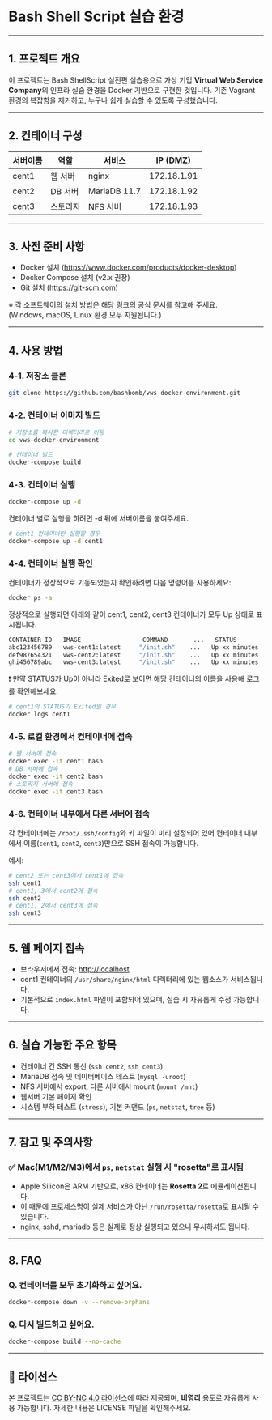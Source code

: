 # Bash Shell Script 실습 환경

---

## 1. 프로젝트 개요

이 프로젝트는 Bash ShellScript 실전편 실습용으로 가상 기업 **Virtual Web Service Company**의 인프라 실습 환경을 Docker 기반으로 구현한 것입니다.
기존 Vagrant 환경의 복잡함을 제거하고, 누구나 쉽게 실습할 수 있도록 구성했습니다.

---

## 2. 컨테이너 구성

| 서버이름 | 역할       | 서비스       | IP (DMZ)     |
|----------|------------|--------------|--------------|
| cent1    | 웹 서버    | nginx        | 172.18.1.91  |
| cent2    | DB 서버    | MariaDB 11.7 | 172.18.1.92  |
| cent3    | 스토리지   | NFS 서버     | 172.18.1.93  |

---

## 3. 사전 준비 사항

- Docker 설치 (https://www.docker.com/products/docker-desktop)
- Docker Compose 설치 (v2.x 권장)
- Git 설치 (https://git-scm.com)

※ 각 소프트웨어의 설치 방법은 해당 링크의 공식 문서를 참고해 주세요.  
  (Windows, macOS, Linux 환경 모두 지원됩니다.)

---

## 4. 사용 방법

### 4-1. 저장소 클론

```bash
git clone https://github.com/bashbomb/vws-docker-environment.git
```

### 4-2. 컨테이너 이미지 빌드

```bash
# 저장소를 복사한 디렉터리로 이동 
cd vws-docker-environment

# 컨테이너 빌드
docker-compose build
```

### 4-3. 컨테이너 실행

```bash
docker-compose up -d
```

컨테이너 별로 실행을 하려면 -d 뒤에 서버이름을 붙여주세요.

```bash
# cent1 컨테이너만 실행할 경우
docker-compose up -d cent1
```

### 4-4. 컨테이너 실행 확인

컨테이너가 정상적으로 기동되었는지 확인하려면 다음 명령어를 사용하세요:

```bash
docker ps -a
```

정상적으로 실행되면 아래와 같이 cent1, cent2, cent3 컨테이너가 모두 Up 상태로 표시됩니다.

```bash
CONTAINER ID   IMAGE                 COMMAND       ...   STATUS          NAMES
abc123456789   vws-cent1:latest     "/init.sh"    ...   Up xx minutes   cent1
def987654321   vws-cent2:latest     "/init.sh"    ...   Up xx minutes   cent2
ghi456789abc   vws-cent3:latest     "/init.sh"    ...   Up xx minutes   cent3
```

❗ 만약 STATUS가 Up이 아니라 Exited로 보이면 해당 컨테이너의 이름을 사용해 로그를 확인해보세요:

```bash
# cent1의 STATUS가 Exited일 경우
docker logs cent1
```

### 4-5. 로컬 환경에서 컨테이너에 접속

```bash
# 웹 서버에 접속
docker exec -it cent1 bash
# DB 서버에 접속
docker exec -it cent2 bash
# 스토리지 서버에 접속
docker exec -it cent3 bash
```

### 4-6. 컨테이너 내부에서 다른 서버에 접속

각 컨테이너에는 `/root/.ssh/config`와 키 파일이 미리 설정되어 있어
컨테이너 내부에서 이름(`cent1`, `cent2`, `cent3`)만으로 SSH 접속이 가능합니다.

예시:

```bash
# cent2 또는 cent3에서 cent1에 접속
ssh cent1 
# cent1, 3에서 cent2에 접속
ssh cent2 
# cent1, 2에서 cent3에 접속
ssh cent3 
```

---

## 5. 웹 페이지 접속

- 브라우저에서 접속: [http://localhost](http://localhost)
- cent1 컨테이너의 `/usr/share/nginx/html` 디렉터리에 있는 웹소스가 서비스됩니다.
- 기본적으로 `index.html` 파일이 포함되어 있으며, 실습 시 자유롭게 수정 가능합니다.

---

## 6. 실습 가능한 주요 항목

- 컨테이너 간 SSH 통신 (`ssh cent2`, `ssh cent3`)
- MariaDB 접속 및 데이터베이스 테스트 (`mysql -uroot`)
- NFS 서버에서 export, 다른 서버에서 mount (`mount /mnt`)
- 웹서버 기본 페이지 확인
- 시스템 부하 테스트 (`stress`), 기본 커맨드 (`ps`, `netstat`, `tree` 등)

---

## 7. 참고 및 주의사항

### ✅ Mac(M1/M2/M3)에서 `ps`, `netstat` 실행 시 "rosetta"로 표시됨

- Apple Silicon은 ARM 기반으로, x86 컨테이너는 **Rosetta 2**로 에뮬레이션됩니다.
- 이 때문에 프로세스명이 실제 서비스가 아닌 `/run/rosetta/rosetta`로 표시될 수 있습니다.
- nginx, sshd, mariadb 등은 실제로 정상 실행되고 있으니 무시하셔도 됩니다.

---

## 8. FAQ

### Q. 컨테이너를 모두 초기화하고 싶어요.

```bash
docker-compose down -v --remove-orphans
```

### Q. 다시 빌드하고 싶어요.

```bash
docker-compose build --no-cache
```

---

## 📄 라이선스

본 프로젝트는 [CC BY-NC 4.0 라이선스](https://creativecommons.org/licenses/by-nc/4.0/)에 따라 제공되며,
**비영리** 용도로 자유롭게 사용 가능합니다.
자세한 내용은 LICENSE 파일을 확인해주세요.
